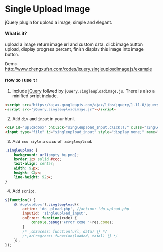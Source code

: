 Single Upload Image
===================

jQuery plugin for upload a image, simple and elegant.

#### What is it?

upload a image return image url and custom data. click image button upload, display progress percent, finish display this image into image button.

Demo http://www.chengxufan.com/codes/jquery.singleuploadimage.js/example

#### How do I use it?

1. Include [jQuery](http://jquery.com/ "jQuery") follwed by `jQuery.singleuploadimage.js`. There is also a minified script include.

```html
<script src="https://ajax.googleapis.com/ajax/libs/jquery/1.11.0/jquery.min.js"></script>
<script src="jQuery.singleuploadimage.js"></script>
```

2. Add `div` and `input` in your html.

```html
<div id="uploadbox" onClick="singleupload_input.click();" class="singleupload"></div>
<input type="file" id="singleupload_input" style="display:none;" name="img" value=""/>
```

3. Add `css style` a class of `.singleupload`.

```css
.singleupload {
	background: url(empty_bg.png);
	border:1px solid #ccc;
	text-align: center;
	width: 92px;
	height: 92px;
	line-height: 92px;
}
```

4. Add `script`.

```javascript
$(function() {
	$('#uploadbox').singleupload({
		action: 'do_upload.php', //action: 'do_upload.php'
		inputId: 'singleupload_input',
		onError: function(code) {
			console.debug('error code '+res.code);
		}
		/* ,onSucess: function(url, data) {} */
		/*,onProgress: function(loaded, total) {} */
	});
});
```
